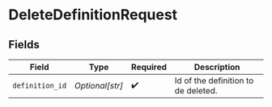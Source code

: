 # DeleteDefinitionRequest


## Fields

| Field                               | Type                                | Required                            | Description                         |
| ----------------------------------- | ----------------------------------- | ----------------------------------- | ----------------------------------- |
| `definition_id`                     | *Optional[str]*                     | :heavy_check_mark:                  | Id of the definition to de deleted. |